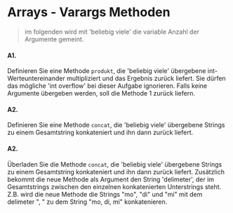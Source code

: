 # Arrays - Varargs Methoden

> im folgenden wird mit 'beliebig viele' die variable Anzahl der Argumente gemeint.

#### A1.
Definieren Sie eine Methode `produkt`, die 'beliebig viele' übergebene int-Werteuntereinander multipliziert und das Ergebnis zurück liefert. Sie dürfen das mögliche 'int overflow' bei dieser Aufgabe ignorieren. Falls keine Argumente übergeben werden, soll die Methode 1 zurück liefern.

#### A2.
Definieren Sie eine Methode `concat`, die 'beliebig viele' übergebene Strings zu einem Gesamtstring konkateniert und ihn dann zurück liefert.

#### A2.
Überladen Sie die Methode `concat`, die 'beliebig viele' übergebene Strings zu einem Gesamtstring konkateniert und ihn dann zurück liefert. Zusätzlich bekommt die neue Methode als Argument den String 'delimeter', der im Gesamtstrings zwischen den einzelnen konkatenierten Unterstrings steht.
Z.B. wird die neue Methode die Strings "mo", "di" und "mi" mit dem delimeter ", " zu dem String "mo, di, mi" konkatenieren.



